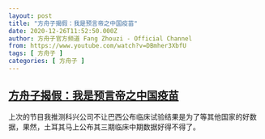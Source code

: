 ```yaml
---
layout: post
title: "方舟子揭假：我是预言帝之中国疫苗"
date: 2020-12-26T11:52:50.000Z
author: 方舟子官方频道 Fang Zhouzi - Official Channel
from: https://www.youtube.com/watch?v=DBmher3XbfU
tags: [ 方舟子 ]
categories: [ 方舟子 ]
---
```

<!--1608983570000-->
[方舟子揭假：我是预言帝之中国疫苗](https://www.youtube.com/watch?v=DBmher3XbfU)
------

<div>
上次的节目我推测科兴公司不让巴西公布临床试验结果是为了等其他国家的好数据，果然，土耳其马上公布其三期临床中期数据好得不得了。
</div>
